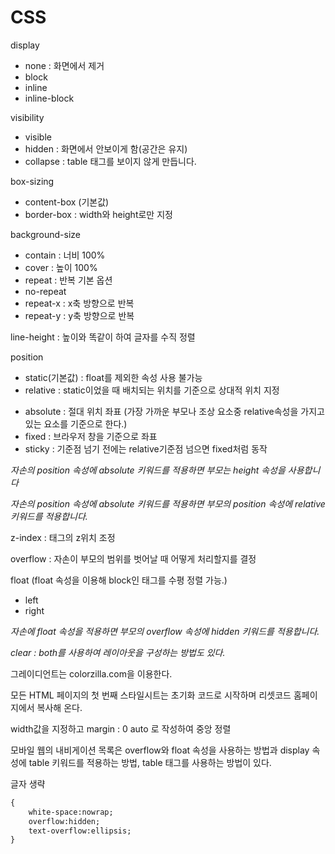 # CSS

display

- none : 화면에서 제거
- block
- inline
- inline-block

visibility

- visible
- hidden : 화면에서 안보이게 함(공간은 유지)
- collapse : table 태그를 보이지 않게 만듭니다.

box-sizing

* content-box (기본값)
* border-box : width와 height로만 지정

background-size

- contain : 너비 100%
- cover : 높이 100%
- repeat : 반복 기본 옵션
- no-repeat
- repeat-x : x축 방향으로 반복
- repeat-y : y축 방향으로 반복



line-height : 높이와 똑같이 하여 글자를 수직 정렬



position

* static(기본값) : float를 제외한 속성 사용 불가능
* relative : static이었을 때 배치되는 위치를 기준으로 상대적 위치 지정

- absolute : 절대 위치 좌표 (가장 가까운 부모나 조상 요소중 relative속성을 가지고 있는 요소를 기준으로 한다.)
- fixed : 브라우저 창을 기준으로 좌표
- sticky : 기준점 넘기 전에는 relative기준점 넘으면 fixed처럼 동작

_자손의  position 속성에 absolute 키워드를 적용하면 부모는 height 속성을 사용합니다_

_자손의  position 속성에 absolute 키워드를 적용하면 부모의 position 속성에 relative 키워드를 적용합니다._



z-index : 태그의 z위치 조정



overflow : 자손이 부모의 범위를 벗어날 때 어떻게 처리할지를 결정



float (float 속성을 이용해 block인 태그를 수평 정렬 가능.)

- left
- right

*자손에 float 속성을 적용하면 부모의 overflow 속성에 hidden 키워드를 적용합니다.*

*clear : both를 사용하여 레이아웃을 구성하는 방법도 있다.*



그레이디언트는 colorzilla.com을 이용한다.

모든 HTML 페이지의 첫 번째 스타일시트는 초기화 코드로 시작하며 리셋코드 홈페이지에서 복사해 온다.



width값을 지정하고 margin : 0 auto 로 작성하여 중앙 정렬

모바일 웹의 내비게이션 목록은 overflow와 float 속성을 사용하는 방법과 display 속성에 table 키워드를 적용하는 방법, table 태그를 사용하는 방법이 있다.

글자 생략

```html
{
	white-space:nowrap;
	overflow:hidden;
	text-overflow:ellipsis;
}
```

